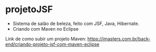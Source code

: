 # projetoJSF
* Sistema de salão de beleza, feito com JSF, Java, Hibernate.
* Criando com Maven no Eclipse

Link de como subir um projeto Maven: https://imasters.com.br/back-end/criando-projeto-jsf-com-maven-eclipse
